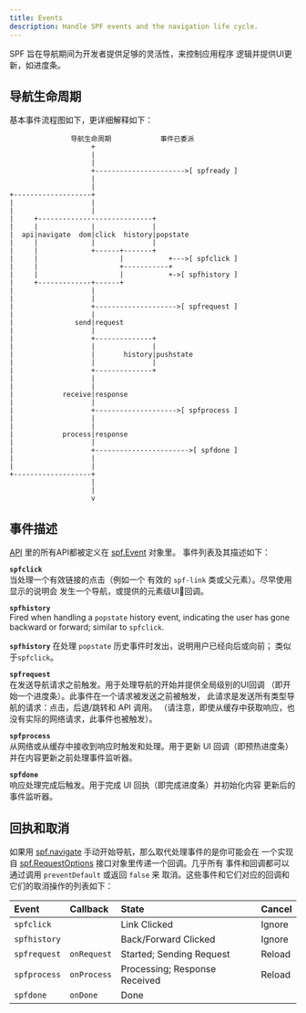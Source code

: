 ```yaml
---
title: Events
description: Handle SPF events and the navigation life cycle.
---
```


SPF 旨在导航期间为开发者提供足够的灵活性，来控制应用程序
逻辑并提供UI更新，如进度条。


## 导航生命周期

基本事件流程图如下，更详细解释如下：


                   导航生命周期            事件已委派
                        +                                   
                        |                                   
                        |                                   
                        +---------------------->[ spfready ]
                        |                                   
                        |                                   
    +-------------------+                                   
    |                   |                                   
    |                   |                                   
    |     +----------------------------+                    
    |     |             |              |                    
    |  api|navigate  dom|click  history|popstate            
    |     |             |              |                    
    |     |             +------+-------+                    
    |     |                    |           +--->[ spfclick ]
    |     |                    +-----------+                
    |     |                    |           +->[ spfhistory ]
    |     +-------------+------+                            
    |                   |                                   
    |                   |                                   
    |                   +-------------------->[ spfrequest ]
    |                   |                                   
    |               send|request                            
    |                   |                                   
    |                   +--------------+                    
    |                   |              |                    
    |                   |       history|pushstate           
    |                   |              |                    
    |                   +--------------+                    
    |                   |                                   
    |                   |                                   
    |            receive|response                           
    |                   |                                   
    |                   +-------------------->[ spfprocess ]
    |                   |                                   
    |                   |                                   
    |            process|response                           
    |                   |                                   
    |                   +----------------------->[ spfdone ]
    |                   |                                   
    |                   |                                   
    +-------------------+                                   
                        |                                   
                        |                                   
                        v                                   


## 事件描述

[API][] 里的所有API都被定义在 [spf.Event][] 对象里。
事件列表及其描述如下：

**`spfclick`**  
当处理一个有效链接的点击（例如一个
有效的 `spf-link` 类或父元素）。尽早使用显示的说明会
发生一个导航，或提供的元素级UI回调。

**`spfhistory`**  
Fired when handling a `popstate` history event, indicating the
user has gone backward or forward; similar to `spfclick`.

**`spfhistory`** 
在处理 `popstate` 历史事件时发出，说明用户已经向后或向前；
类似于`spfclick`。

**`spfrequest`**  
在发送导航请求之前触发。用于处理导航的开始并提供全局级别的UI回调
（即开始一个进度条）。此事件在一个请求被发送之前被触发，
此请求是发送所有类型导航的请求：点击，后退/跳转和 API 调用。 
（请注意，即使从缓存中获取响应，也没有实际的网络请求，此事件也被触发）。

**`spfprocess`**  
从网络或从缓存中接收到响应时触发和处理。用于更新 UI 回调（即预热进度条）
并在内容更新之前处理事件监听器。

**`spfdone`**  
响应处理完成后触发。用于完成 UI 回执（即完成进度条）并初始化内容
更新后的事件监听器。


## 回执和取消

如果用 [spf.navigate][] 手动开始导航，那么取代处理事件的是你可能会在
一个实现自 [spf.RequestOptions][]  接口对象里传递一个回调。几乎所有
事件和回调都可以通过调用 `preventDefault` 或返回 `false` 来
取消。这些事件和它们对应的回调和它们的取消操作的列表如下：

| Event        | Callback    | State                         | Cancel |
|:-------------|:------------|:------------------------------|:-------|
| `spfclick`   |             | Link Clicked                  | Ignore |
| `spfhistory` |             | Back/Forward Clicked          | Ignore |
| `spfrequest` | `onRequest` | Started; Sending Request      | Reload |
| `spfprocess` | `onProcess` | Processing; Response Received | Reload |
| `spfdone`    | `onDone`    | Done                          |        |



[API]: ../api.md
[spf.Event]: ../api.md#spf.event
[spf.navigate]: ../api.md#spf.navigate
[spf.RequestOptions]: ../api.md#spf.requestoptions
